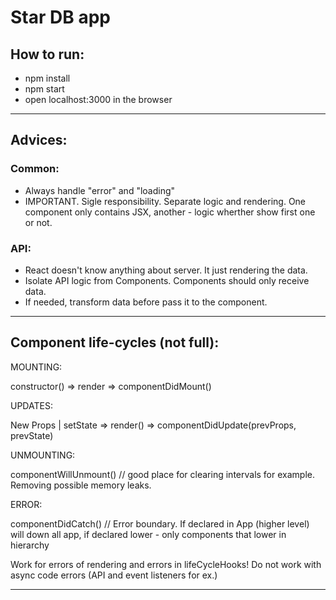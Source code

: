 # Star DB app

## How to run:
- npm install 
- npm start
- open localhost:3000 in the browser

___

## Advices: 

### Common:
- Always handle "error" and "loading"
- IMPORTANT. Sigle responsibility. Separate logic and rendering. One component only contains JSX, another - logic wherther show first one or not.

### API:
- React doesn't know anything about server. It just rendering the data. 
- Isolate API logic from Components. Components should only receive data. 
- If needed, transform data before pass it to the component.

___

## Component life-cycles (not full):
MOUNTING: 

constructor() => render => componentDidMount()

UPDATES:

New Props | setState => render() => componentDidUpdate(prevProps, prevState)

UNMOUNTING:

componentWillUnmount() // good place for clearing intervals for example. Removing possible memory leaks.

ERROR:

componentDidCatch() // Error boundary. If declared in App (higher level) will down all app, if declared lower - only components that lower in hierarchy

Work for errors of rendering and errors in lifeCycleHooks! Do not work with async code errors (API and event listeners for ex.) 

___